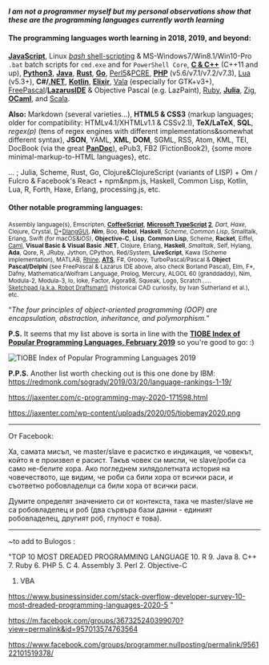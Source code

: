 #### _I am not a programmer myself but my personal observations show that these are the programming languages currently worth learning_

#### The programming languages worth learning in 2018, 2019, and beyond:

**[JavaScript](https://developer.mozilla.org/en-US/docs/Web/JavaScript)**, Linux [*bash* shell-scripting](https://en.wikibooks.org/wiki/Bash_Shell_Scripting) & MS-Windows7/Win8.1/Win10-Pro `.bat` batch scripts for `cmd.exe` and for `PowerShell Core`, **[C & C++](cppreference.com)** (C++11 and up), **[Python3](https://www.python.org/)**, **[Java](https://jdk.java.net/11/)**, **[Rust](https://www.rust-lang.org)**, **[Go](https://golang.org)**, [Perl5](https://www.perl.org/)&[PCRE](https://www.pcre.org/), **[PHP](http://php.net/)** (v5.6/v7.1/v7.2/v7.3), [Lua](https://www.lua.org/) (v5.3+), **C#/[.NET](https://dotnet.microsoft.com/)**, **[Kotlin](http://kotlinlang.org)**, **[Elixir](https://elixir-lang.org/)**, [Vala](https://en.wikipedia.org/wiki/Vala_(programming_language)) (especially for GTK+v3+), [FreePascal](https://www.freepascal.org/)/**[LazarusIDE](https://www.lazarus-ide.org/)** & Objective Pascal (e.g. LazPaint), [Ruby](https://www.ruby-lang.org/bg/), **[Julia](https://julialang.org/)**, [Zig](https://ziglang.org/), **[OCaml](http://ocaml.org/)**, and [Scala](https://www.scala-lang.org/).

**Also:** Markdown (several varieties...), **HTML5 & CSS3** (markup languages; older for compatibility: HTMLv4.1/XHTMLv1.1 & CSSv2.1), **TeX/LaTeX**, **SQL**, _regex(p)_ (tens of regex engines with different implementations&somewhat different syntax), **JSON**, YAML, **XML**, **DOM**, SGML, RSS, Atom, KML, TEI, DocBook (via the great **[PanDoc](http://pandoc.org/)**), ePub3, FB2 (FictionBook2), {some more minimal-markup-to-HTML languages}, etc.

... ; Julia, Scheme, Rust, Go, Clojure&ClojureScript (variants of LISP) + Om / Fulcro & Facebook's React + npm&npm.js, Haskell, Common Lisp, Kotlin, Lua, R, Forth, Haxe, Erlang, processing.js, etc.

#### Other notable programming languages:
<small>Assembly language(s), Emscripten, **[CoffeeScript](https://coffeescript.org/)**, **[Microsoft TypeScript](http://www.typescriptlang.org/) [2](https://github.com/Microsoft/TypeScript)**, _Dart_, _Haxe_, Clojure, Crystal, [D](https://dlang.org/)+[DlangGUI](https://buggins.github.io/dlangui/index.html), _**Nim**_, Boo, **Rebol**, **Haskell**, _Scheme_, _Common Lisp_, Smalltalk, Erlang, Swift (for macOS&iOS), **Objective-C**, **Lisp**, **Common Lisp**, Scheme, **Racket**, Eiffel, [Caml](http://caml.inria.fr/), **Visual Basic & Visual Basic .NET**, Clojure, Erlang, **Haskell**, _Smalltalk_, Self, Hylang, **Ada**, Qore, R, JRuby, Jython, CPython, Red/System, **LiveScript**, Kawa (Scheme implementation), MATLAB, [Rhine](https://github.com/artagnon/rhine-ml), **[ATS](http://www.ats-lang.org)**, F#, Groovy, TurboPascal/Pascal & **Object Pascal/Delphi** (see FreePascal & Lazarus IDE above, also check Borland Pascal), Elm, F*, Dafny, Mathematica/Wolfram Language, Prolog, Mercury, ALGOL 60 (granddaddy), Nim, Modula-2, Modula-3, Io, Ioke, Factor, Agora98, Squeak, Logo, Scratch...... [Sketchpad (a.k.a. Robot Draftsman!)](https://en.wikipedia.org/wiki/Sketchpad) (historical CAD curiosity, by Ivan Sutherland et al.), etc.</small>

<q>_The four principles of object-oriented programming (OOP) are encapsulation, abstraction, inheritance, and polymorphism._</q>

**P.S.** It seems that my list above is sorta in line with the **[TIOBE Index of Popular Programming Languages, February 2019](https://www.tiobe.com/tiobe-index/)** so you're good to go: :)

![TIOBE Index of Popular Programming Languages 2019](https://i.imgur.com/D9A7qJJ.png)

**P.P.S.** Another list worth checking out is this one done by IBM: https://redmonk.com/sogrady/2019/03/20/language-rankings-1-19/

https://jaxenter.com/c-programming-may-2020-171598.html

https://jaxenter.com/wp-content/uploads/2020/05/tiobemay2020.png

-----

От Facebook:

Ха, самата мисъл, че master/slave е расистко е индикация, че човекът, който я е произвел е расист. Такъв човек си мисли, че slave/роби са само не-белите хора. Ако погледнем хилядолетната история на човечеството, ще видим, че роби са били хора от всички раси, и съответно робовладелци са били хора от всички раси.

Думите определят значението си от контекста, така че master/slave не са робовладелец и роб (два сървъра бази данни - единият робовладелец, другият роб, глупост е това).

---

~to add to Bulogos :
 
"TOP 10 MOST DREADED PROGRAMMING LANGUAGE
10. R
9. Java
8. C++
7. Ruby
6. PHP
5. C
4. Assembly
3. Perl
2. Objective-C
1. VBA

https://www.businessinsider.com/stack-overflow-developer-survey-10-most-dreaded-programming-languages-2020-5 "

https://m.facebook.com/groups/367325240399070?view=permalink&id=957013574763564

https://www.facebook.com/groups/programmer.nullposting/permalink/956122101519378/
